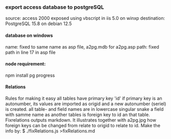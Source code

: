 ### export access database to postgreSQL
source: access 2000 exposed using vbscript in iis 5.0 on winxp
destination: PostgreSQL 15.8 on debian 12.5

#### database on windows
name: fixed to same name as asp file, a2pg.mdb for a2pg.asp
path: fixed path in line 17 in asp file

#### node requirement:
npm install pg progress

#### Relations
Rules for making it easy
    all tables have primary key 'id'
    if primary key is an autonumber, its values are imported as origid and a new autonumber (seriel) is created.
    all table- and field names are in lowercase singular snake
    a field with samme name as another tables is foreign key to id an that table.
Fixrelations outputs markdown. It illustrates together with a2pg.jpg how foreign keys can be changed from relate to origid to relate to id. Make the info by:
$ ./fixRelations.js >fixRelations.md

